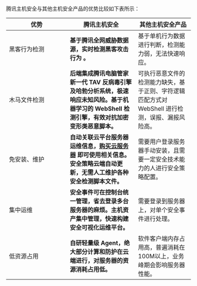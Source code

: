 腾讯主机安全与其他主机安全产品的优势比较如下表所示：

<style>
table th:first-of-type {
    width: 150px;    
}
</style>

| 优势         | 腾讯主机安全                                       | 其他主机安全产品                                             |
| ------------ | ------------------------------------------------------------ | ------------------------------------------------------------ |
| 黑客行为检测 | **基于腾讯全网威胁数据源，实时检测黑客攻击行为 。**      | 基于单机行为数据进行判断，检测能力弱，无法快速响应。        |
| 木马文件检测 | **后端集成腾讯电脑管家新一代 TAV 反病毒引擎及哈勃分析系统，极速响应未知风险。基于机器学习的 WebShell 检测引擎，有效对抗加密变形类恶意脚本。** | 可执行恶意文件的检测能力缺失，基于正则、字符逻辑匹配方式对 WebShell 进行检测，误报、漏报风险高。 |
| 免安装、维护 | **自动关联云平台服务器运维信息，[购买云服务器](https://cloud.tencent.com/document/product/213/506) 即可使用相关信息。安全策略云端自动更新，无需人工维护各种安全检测脚本文件。** | 需要用户登录服务器手动安装，且需要一定安全技术能力的人进行安全策略配置。 |
| 集中运维     | **安全事件可在控制台统一管理，省去登录多台服务器的麻烦。主机资产集中管理，快速构建安全可视化运维平台。** | 需要登录到服务器上，对单个安全事件进行处理。                 |
| 低资源占用   | **自研轻量级 Agent，绝大部分计算和防护在云端进行，对服务器的资源消耗占用低。** | 软件客户端内存占用高，普遍消耗在100M以上，业务峰期会影响服务器性能。 |
